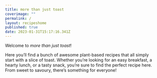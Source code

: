 ```yaml
---
title: more than just toast
coverimage: ""
permalink: /
layout: recipeshome
published: true
date: 2023-01-31T15:17:16.341Z
---
```

Welcome to *more than just toast*! 

Here you’ll find a bunch of awesome plant-based recipes that all simply start with a slice of toast. Whether you’re looking for an easy breakfast, a hearty lunch, or a tasty snack, you’re sure to find the perfect recipe here. From sweet to savoury, there’s something for everyone!